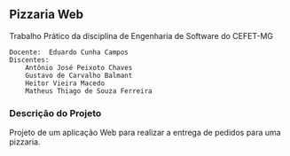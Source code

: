 ## Pizzaria Web
Trabalho Prático da disciplina de Engenharia de Software do CEFET-MG

    Docente:  Eduardo Cunha Campos
	Discentes: 
        Antônio José Peixoto Chaves
        Gustavo de Carvalho Balmant
        Heitor Vieira Macedo
        Matheus Thiago de Souza Ferreira

### Descrição do Projeto
Projeto de um aplicação Web para realizar a entrega de pedidos para uma pizzaria. 

